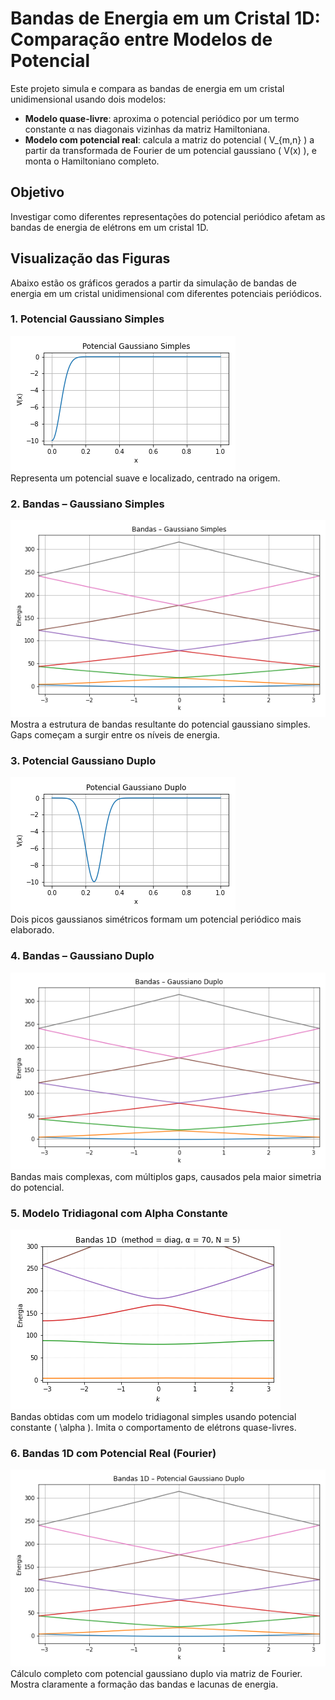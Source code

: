 # Bandas de Energia em um Cristal 1D: Comparação entre Modelos de Potencial

Este projeto simula e compara as bandas de energia em um cristal unidimensional usando dois modelos:

- **Modelo quase-livre**: aproxima o potencial periódico por um termo constante α nas diagonais vizinhas da matriz Hamiltoniana.  
- **Modelo com potencial real**: calcula a matriz do potencial \( V_{m,n} \) a partir da transformada de Fourier de um potencial gaussiano \( V(x) \), e monta o Hamiltoniano completo.

## Objetivo

Investigar como diferentes representações do potencial periódico afetam as bandas de energia de elétrons em um cristal 1D.


## Visualização das Figuras

Abaixo estão os gráficos gerados a partir da simulação de bandas de energia em um cristal unidimensional com diferentes potenciais periódicos.

### 1. Potencial Gaussiano Simples

![Potencial Gaussiano Simples](potencial_simples.png)  
Representa um potencial suave e localizado, centrado na origem.

### 2. Bandas – Gaussiano Simples

![Bandas Simples](bandas_simples.png)  
Mostra a estrutura de bandas resultante do potencial gaussiano simples. Gaps começam a surgir entre os níveis de energia.

### 3. Potencial Gaussiano Duplo

![Potencial Gaussiano Duplo](potencial_duplo.png)  
Dois picos gaussianos simétricos formam um potencial periódico mais elaborado.

### 4. Bandas – Gaussiano Duplo

![Bandas Duplo](bandas_duplo.png)  
Bandas mais complexas, com múltiplos gaps, causados pela maior simetria do potencial.

### 5. Modelo Tridiagonal com Alpha Constante

![Bandas com α constante](bandas_4D.png)  
Bandas obtidas com um modelo tridiagonal simples usando potencial constante \( \alpha \). Imita o comportamento de elétrons quase-livres.

### 6. Bandas 1D com Potencial Real (Fourier)

![Bandas 1D – Fourier](bandas_1D_pgd.png)  
Cálculo completo com potencial gaussiano duplo via matriz de Fourier. Mostra claramente a formação das bandas e lacunas de energia.




